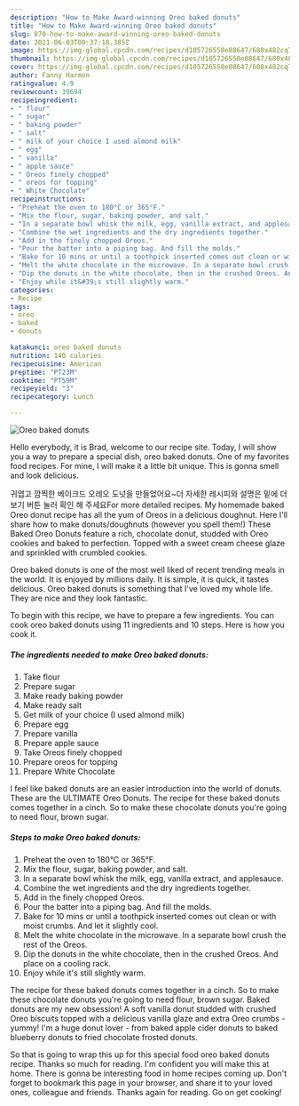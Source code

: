 ```yaml
---
description: "How to Make Award-winning Oreo baked donuts"
title: "How to Make Award-winning Oreo baked donuts"
slug: 870-how-to-make-award-winning-oreo-baked-donuts
date: 2021-06-03T00:37:18.385Z
image: https://img-global.cpcdn.com/recipes/d105726558e88647/680x482cq70/oreo-baked-donuts-recipe-main-photo.jpg
thumbnail: https://img-global.cpcdn.com/recipes/d105726558e88647/680x482cq70/oreo-baked-donuts-recipe-main-photo.jpg
cover: https://img-global.cpcdn.com/recipes/d105726558e88647/680x482cq70/oreo-baked-donuts-recipe-main-photo.jpg
author: Fanny Harmon
ratingvalue: 4.9
reviewcount: 39694
recipeingredient:
- " flour"
- " sugar"
- " baking powder"
- " salt"
- " milk of your choice I used almond milk"
- " egg"
- " vanilla"
- " apple sauce"
- " Oreos finely chopped"
- " oreos for topping"
- " White Chocolate"
recipeinstructions:
- "Preheat the oven to 180°C or 365°F."
- "Mix the flour, sugar, baking powder, and salt."
- "In a separate bowl whisk the milk, egg, vanilla extract, and applesauce."
- "Combine the wet ingredients and the dry ingredients together."
- "Add in the finely chopped Oreos."
- "Pour the batter into a piping bag. And fill the molds."
- "Bake for 10 mins or until a toothpick inserted comes out clean or with moist crumbs. And let it slightly cool."
- "Melt the white chocolate in the microwave. In a separate bowl crush the rest of the Oreos."
- "Dip the donuts in the white chocolate, then in the crushed Oreos. And place on a cooling rack."
- "Enjoy while it&#39;s still slightly warm."
categories:
- Recipe
tags:
- oreo
- baked
- donuts

katakunci: oreo baked donuts 
nutrition: 140 calories
recipecuisine: American
preptime: "PT23M"
cooktime: "PT59M"
recipeyield: "3"
recipecategory: Lunch

---
```



![Oreo baked donuts](https://img-global.cpcdn.com/recipes/d105726558e88647/680x482cq70/oreo-baked-donuts-recipe-main-photo.jpg)

Hello everybody, it is Brad, welcome to our recipe site. Today, I will show you a way to prepare a special dish, oreo baked donuts. One of my favorites food recipes. For mine, I will make it a little bit unique. This is gonna smell and look delicious.

귀엽고 깜찍한 베이크드 오레오 도넛을 만들었어요~더 자세한 레시피와 설명은 밑에 더보기 버튼 눌러 확인 해 주세요For more detailed recipes. My homemade baked Oreo donut recipe has all the yum of Oreos in a delicious doughnut. Here I&#39;ll share how to make donuts/doughnuts (however you spell them!)  These Baked Oreo Donuts feature a rich, chocolate donut, studded with Oreo cookies and baked to perfection. Topped with a sweet cream cheese glaze and sprinkled with crumbled cookies.

Oreo baked donuts is one of the most well liked of recent trending meals in the world. It is enjoyed by millions daily. It is simple, it is quick, it tastes delicious. Oreo baked donuts is something that I've loved my whole life. They are nice and they look fantastic.


To begin with this recipe, we have to prepare a few ingredients. You can cook oreo baked donuts using 11 ingredients and 10 steps. Here is how you cook it.

<!--inarticleads1-->

##### The ingredients needed to make Oreo baked donuts:

1. Take  flour
1. Prepare  sugar
1. Make ready  baking powder
1. Make ready  salt
1. Get  milk of your choice (I used almond milk)
1. Prepare  egg
1. Prepare  vanilla
1. Prepare  apple sauce
1. Take  Oreos finely chopped
1. Prepare  oreos for topping
1. Prepare  White Chocolate


I feel like baked donuts are an easier introduction into the world of donuts. These are the ULTIMATE Oreo Donuts. The recipe for these baked donuts comes together in a cinch. So to make these chocolate donuts you&#39;re going to need flour, brown sugar. 

<!--inarticleads2-->

##### Steps to make Oreo baked donuts:

1. Preheat the oven to 180°C or 365°F.
1. Mix the flour, sugar, baking powder, and salt.
1. In a separate bowl whisk the milk, egg, vanilla extract, and applesauce.
1. Combine the wet ingredients and the dry ingredients together.
1. Add in the finely chopped Oreos.
1. Pour the batter into a piping bag. And fill the molds.
1. Bake for 10 mins or until a toothpick inserted comes out clean or with moist crumbs. And let it slightly cool.
1. Melt the white chocolate in the microwave. In a separate bowl crush the rest of the Oreos.
1. Dip the donuts in the white chocolate, then in the crushed Oreos. And place on a cooling rack.
1. Enjoy while it&#39;s still slightly warm.


The recipe for these baked donuts comes together in a cinch. So to make these chocolate donuts you&#39;re going to need flour, brown sugar. Baked donuts are my new obsession! A soft vanilla donut studded with crushed Oreo biscuits topped with a delicious vanilla glaze and extra Oreo crumbs - yummy! I&#39;m a huge donut lover - from baked apple cider donuts to baked blueberry donuts to fried chocolate frosted donuts. 

So that is going to wrap this up for this special food oreo baked donuts recipe. Thanks so much for reading. I'm confident you will make this at home. There is gonna be interesting food in home recipes coming up. Don't forget to bookmark this page in your browser, and share it to your loved ones, colleague and friends. Thanks again for reading. Go on get cooking!
